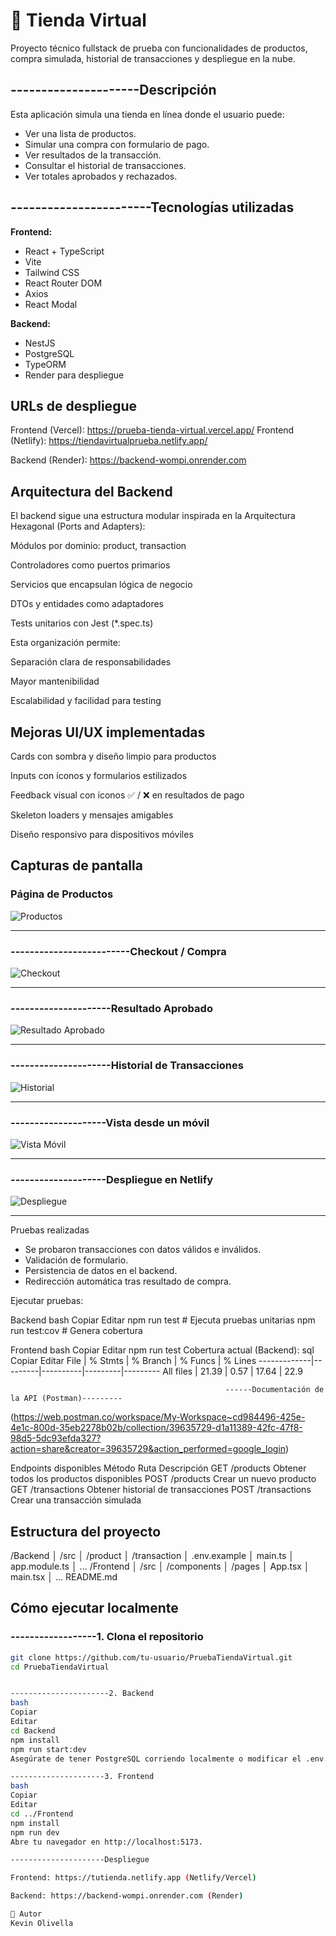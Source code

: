 # 🛒 Tienda Virtual

Proyecto técnico fullstack de prueba con funcionalidades de productos, compra simulada, historial de transacciones y despliegue en la nube.

## ---------------------Descripción

Esta aplicación simula una tienda en línea donde el usuario puede:
- Ver una lista de productos.
- Simular una compra con formulario de pago.
- Ver resultados de la transacción.
- Consultar el historial de transacciones.
- Ver totales aprobados y rechazados.

## -----------------------Tecnologías utilizadas

**Frontend:**
- React + TypeScript
- Vite
- Tailwind CSS
- React Router DOM
- Axios
- React Modal

**Backend:**
- NestJS
- PostgreSQL
- TypeORM
- Render para despliegue

## URLs de despliegue

Frontend (Vercel): https://prueba-tienda-virtual.vercel.app/
Frontend (Netlify): https://tiendavirtualprueba.netlify.app/

Backend (Render): https://backend-wompi.onrender.com


  ##     Arquitectura del Backend

El backend sigue una estructura modular inspirada en la Arquitectura Hexagonal (Ports and Adapters):

Módulos por dominio: product, transaction

Controladores como puertos primarios

Servicios que encapsulan lógica de negocio

DTOs y entidades como adaptadores

Tests unitarios con Jest (*.spec.ts)

Esta organización permite:

Separación clara de responsabilidades

Mayor mantenibilidad

Escalabilidad y facilidad para testing

  ##  Mejoras UI/UX implementadas

Cards con sombra y diseño limpio para productos

Inputs con íconos y formularios estilizados

Feedback visual con íconos ✅ / ❌ en resultados de pago

Skeleton loaders y mensajes amigables

Diseño responsivo para dispositivos móviles

## Capturas de pantalla

### Página de Productos
![Productos](./screenshots/product.jpg)

---

### -------------------------Checkout / Compra
![Checkout](./screenshots/checkout.jpg)

---

### ---------------------Resultado Aprobado
![Resultado Aprobado](./screenshots/resultado-aprobado.jpg)

---

### ---------------------Historial de Transacciones
![Historial](./screenshots/historial.jpg)

---

### --------------------Vista desde un móvil
![Vista Móvil](./screenshots/vista-movil.jpg)

---
### --------------------Despliegue en Netlify
![Despliegue](./screenshots/despliegue-netlify.jpg)

---

Pruebas realizadas

- Se probaron transacciones con datos válidos e inválidos.
- Validación de formulario.
- Persistencia de datos en el backend.
- Redirección automática tras resultado de compra.

Ejecutar pruebas:

Backend
bash
Copiar
Editar
npm run test        # Ejecuta pruebas unitarias
npm run test:cov    # Genera cobertura

Frontend
bash
Copiar
Editar
npm run test
Cobertura actual (Backend):
sql
Copiar
Editar
File         | % Stmts | % Branch | % Funcs | % Lines
-------------|---------|----------|---------|---------
All files    |  21.39  |   0.57   |  17.64  |  22.9
 

                                                    ------Documentación de la API (Postman)---------

(https://web.postman.co/workspace/My-Workspace~cd984496-425e-4e1c-800d-35eb2278b02b/collection/39635729-d1a11389-42fc-47f8-98d5-5dc93efda327?action=share&creator=39635729&action_performed=google_login)

Endpoints disponibles
Método	Ruta	Descripción
GET	/products	Obtener todos los productos disponibles
POST	/products	Crear un nuevo producto
GET	/transactions	Obtener historial de transacciones
POST	/transactions	Crear una transacción simulada


##  Estructura del proyecto

/Backend
│ /src
│ /product
│ /transaction
│ .env.example
│ main.ts
│ app.module.ts
│ ...
/Frontend
│ /src
│ /components
│ /pages
│ App.tsx
│ main.tsx
│ ...
README.md


## Cómo ejecutar localmente

### ------------------1. Clona el repositorio

```bash
git clone https://github.com/tu-usuario/PruebaTiendaVirtual.git
cd PruebaTiendaVirtual


----------------------2. Backend
bash
Copiar
Editar
cd Backend
npm install
npm run start:dev
Asegúrate de tener PostgreSQL corriendo localmente o modificar el .env.

---------------------3. Frontend
bash
Copiar
Editar
cd ../Frontend
npm install
npm run dev
Abre tu navegador en http://localhost:5173.

---------------------Despliegue

Frontend: https://tutienda.netlify.app (Netlify/Vercel)

Backend: https://backend-wompi.onrender.com (Render)

👤 Autor
Kevin Olivella